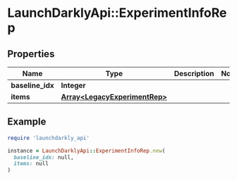 # LaunchDarklyApi::ExperimentInfoRep

## Properties

| Name | Type | Description | Notes |
| ---- | ---- | ----------- | ----- |
| **baseline_idx** | **Integer** |  |  |
| **items** | [**Array&lt;LegacyExperimentRep&gt;**](LegacyExperimentRep.md) |  |  |

## Example

```ruby
require 'launchdarkly_api'

instance = LaunchDarklyApi::ExperimentInfoRep.new(
  baseline_idx: null,
  items: null
)
```

